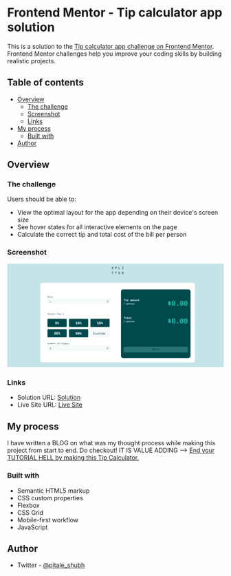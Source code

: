 # Frontend Mentor - Tip calculator app solution

This is a solution to the [Tip calculator app challenge on Frontend Mentor](https://www.frontendmentor.io/challenges/tip-calculator-app-ugJNGbJUX). Frontend Mentor challenges help you improve your coding skills by building realistic projects.

## Table of contents

- [Overview](#overview)
  - [The challenge](#the-challenge)
  - [Screenshot](#screenshot)
  - [Links](#links)
- [My process](#my-process)
  - [Built with](#built-with)
- [Author](#author)

## Overview

### The challenge

Users should be able to:

- View the optimal layout for the app depending on their device's screen size
- See hover states for all interactive elements on the page
- Calculate the correct tip and total cost of the bill per person

### Screenshot

![](./images/screenshot.png)

### Links

- Solution URL: [Solution](https://www.frontendmentor.io/solutions/tip-calculator-solution-html-css-and-javascript-2q3lfZnUx)
- Live Site URL: [Live Site](https://tipcalculator-shubhampitale.netlify.app/)

## My process

I have written a BLOG on what was my thought process while making this project from start to end.
Do checkout! IT IS VALUE ADDING --> [End your TUTORIAL HELL by making this Tip Calculator.]()

### Built with

- Semantic HTML5 markup
- CSS custom properties
- Flexbox
- CSS Grid
- Mobile-first workflow
- JavaScript

## Author

- Twitter - [@pitale_shubh](https://www.twitter.com/pitale_shubh)
